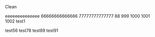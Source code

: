 #
Clean

eeeeeeeeeeeeee
66666666666666
77777777777777
88
999
1000
1001
1002
test1




test56
test78
test89
test91
